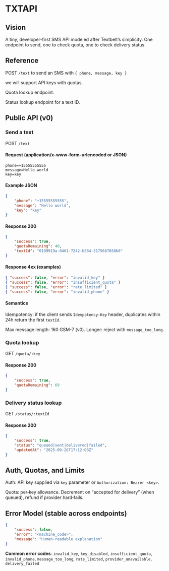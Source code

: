 # TXTAPI

## Vision

A tiny,  developer-first SMS API modeled after Textbelt’s simplicity.
One endpoint to send, one to check quota, one to check delivery status.

## Reference

POST `/text` to send an SMS with `{ phone, message, key }`

we will support API keys with quotas.

Quota lookup endpoint.

Status lookup endpoint for a text ID.

## Public API (v0)

### Send a text

POST `/text`

#### Request (application/x-www-form-urlencoded or JSON)
```
phone=+15555555555
message=Hello world
key=key
```

#### Example JSON
```json
{
    "phone": "+15555555555",
    "message": "Hello world",
    "key": "key"
}
```

#### Response 200
```json
{
    "success": true,
    "quotaRemaining": 40,
    "textId": "0199919a-0461-7242-b584-3175687058b0"
}
```

#### Response 4xx (examples)
```json
{ "success": false, "error": "invalid_key" }
{ "success": false, "error": "insufficient_quota" }
{ "success": false, "error": "rate_limited" }
{ "success": false, "error": "invalid_phone" }
```

#### Semantics

Idempotency: if the client sends `Idempotency-Key` header, duplicates within 24h return the first `textId`.

Max message length: 160 GSM-7 (v0). Longer: reject with `message_too_long`.

### Quota lookup

GET `/quota/:key`

#### Response 200
```json
{
    "success": true,
    "quotaRemaining": 69
}
```

### Delivery status lookup

GET `/status/:textId`

#### Response 200
```json
{
    "success": true,
    "status": "queued|sent|delivered|failed",
    "updatedAt": "2025-09-26T17:12:03Z"
}
```

## Auth, Quotas, and Limits

Auth: API key supplied via `key` parameter or `Authorization: Bearer <key>`.

Quota: per‑key allowance. Decrement on “accepted for delivery” (when queued), refund if provider hard‑fails.

## Error Model (stable across endpoints)
```json
{
    "success": false,
    "error": "<machine_code>",
    "message": "Human-readable explanation"
}
```

**Common error codes**: `invalid_key`, `key_disabled`, `insufficient_quota`, `invalid_phone`, `message_too_long`, `rate_limited`, `provider_unavailable`, `delivery_failed`

